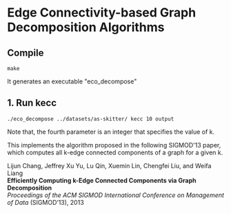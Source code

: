 # Edge Connectivity-based Graph Decomposition Algorithms

## Compile

```
make
```
It generates an executable "eco_decompose"

## 1. Run kecc

```
./eco_decompose ../datasets/as-skitter/ kecc 10 output
```
Note that, the fourth parameter is an integer that specifies the value of k.

This implements the algorithm proposed in the following SIGMOD'13 paper, which computes all k-edge connected components of a graph for a given k.

Lijun Chang, Jeffrey Xu Yu, Lu Qin, Xuemin Lin, Chengfei Liu, and Weifa Liang <br/>
**Efficiently Computing k-Edge Connected Components via Graph Decomposition** <br/>
*Proceedings of the ACM SIGMOD International Conference on Management of Data* (SIGMOD’13), 2013
